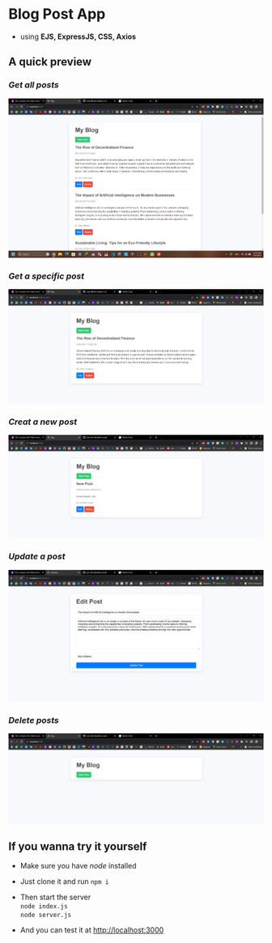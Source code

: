 # Blog Post App

- using **EJS, ExpressJS, CSS, Axios**

## A quick preview  

### _Get all posts_

![preview-img](/public/images/all-posts.png)

### _Get a specific post_

![preview-img](/public/images/specific-post.png)

### _Creat a new post_

![preview-img](/public/images/new-post.png)

### _Update a post_

![preview-img](/public/images/update-post.png)

### _Delete posts_

![preview-img](/public/images/delete-posts.png)

## If you wanna try it yourself

- Make sure you have _node_ installed
- Just clone it and run ```npm i```
- Then start the server  
  `node index.js`  
  `node server.js`

- And you can test it at <http://localhost:3000>
